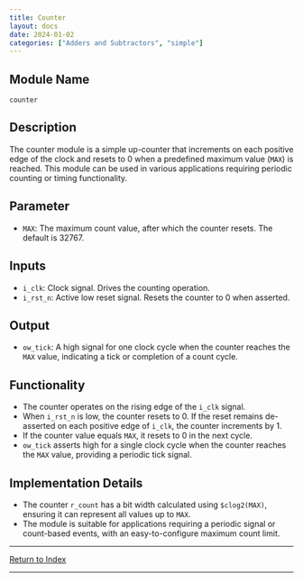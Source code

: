 ```yaml
---
title: Counter
layout: docs
date: 2024-01-02
categories: ["Adders and Subtractors", "simple"]
---
```


## Module Name

`counter`

## Description

The counter module is a simple up-counter that increments on each positive edge of the clock and resets to 0 when a predefined maximum value (`MAX`) is reached. This module can be used in various applications requiring periodic counting or timing functionality.

## Parameter

- `MAX`: The maximum count value, after which the counter resets. The default is 32767.

## Inputs

- `i_clk`: Clock signal. Drives the counting operation.
- `i_rst_n`: Active low reset signal. Resets the counter to 0 when asserted.

## Output

- `ow_tick`: A high signal for one clock cycle when the counter reaches the `MAX` value, indicating a tick or completion of a count cycle.

## Functionality

- The counter operates on the rising edge of the `i_clk` signal.
- When `i_rst_n` is low, the counter resets to 0.
  If the reset remains de-asserted on each positive edge of `i_clk`, the counter increments by 1.
- If the counter value equals `MAX`, it resets to 0 in the next cycle.
- `ow_tick` asserts high for a single clock cycle when the counter reaches the `MAX` value, providing a periodic tick signal.

## Implementation Details

- The counter `r_count` has a bit width calculated using `$clog2(MAX)`, ensuring it can represent all values up to `MAX`.
- The module is suitable for applications requiring a periodic signal or count-based events, with an easy-to-configure maximum count limit.

---

[Return to Index](/docs/mark_down/rtl/)

---
